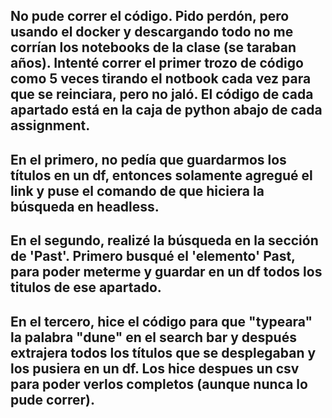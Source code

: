 No pude correr el código. Pido perdón, pero usando el docker y descargando todo no me corrían los notebooks de la clase (se taraban años). Intenté correr el primer trozo de código como 5 veces tirando el notbook cada vez para que se reinciara, pero no jaló. 
El código de cada apartado está en la caja de python abajo de cada assignment. 
---
En el primero, no pedía que guardarmos los títulos en un df, entonces solamente agregué el link y puse el comando de que hiciera la búsqueda en headless. 
---
En el segundo, realizé la búsqueda en la sección de 'Past'. Primero busqué el 'elemento' Past, para poder meterme y guardar en un df todos los titulos de ese apartado. 
---
En el tercero, hice el código para que "typeara" la palabra "dune" en el search bar y después extrajera todos los títulos que se desplegaban y los pusiera en un df. Los hice despues un csv para poder verlos completos (aunque nunca lo pude correr). 
---
